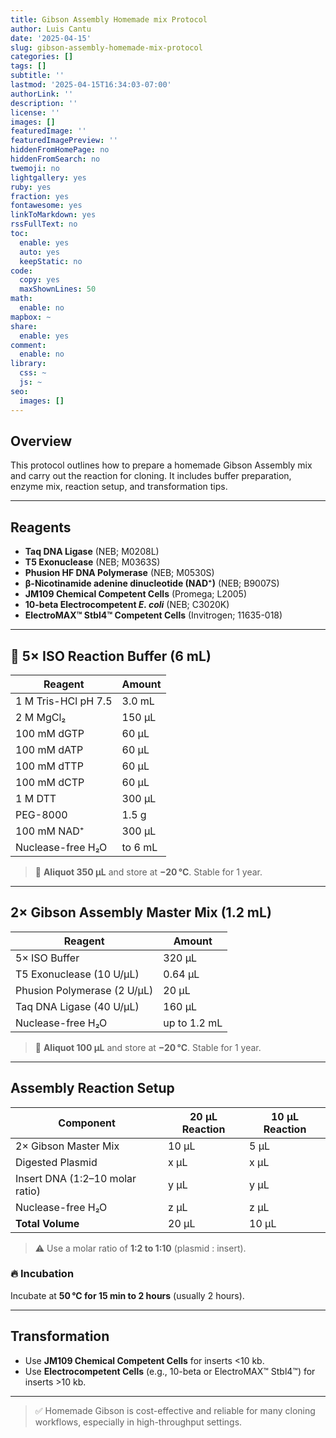 ```yaml
---
title: Gibson Assembly Homemade mix Protocol
author: Luis Cantu
date: '2025-04-15'
slug: gibson-assembly-homemade-mix-protocol
categories: []
tags: []
subtitle: ''
lastmod: '2025-04-15T16:34:03-07:00'
authorLink: ''
description: ''
license: ''
images: []
featuredImage: ''
featuredImagePreview: ''
hiddenFromHomePage: no
hiddenFromSearch: no
twemoji: no
lightgallery: yes
ruby: yes
fraction: yes
fontawesome: yes
linkToMarkdown: yes
rssFullText: no
toc:
  enable: yes
  auto: yes
  keepStatic: no
code:
  copy: yes
  maxShownLines: 50
math:
  enable: no
mapbox: ~
share:
  enable: yes
comment:
  enable: no
library:
  css: ~
  js: ~
seo:
  images: []
---
```

## Overview

This protocol outlines how to prepare a homemade Gibson Assembly mix and carry out the reaction for cloning. It includes buffer preparation, enzyme mix, reaction setup, and transformation tips.

---

## Reagents

- **Taq DNA Ligase** (NEB; M0208L)  
- **T5 Exonuclease** (NEB; M0363S)  
- **Phusion HF DNA Polymerase** (NEB; M0530S)  
- **β-Nicotinamide adenine dinucleotide (NAD⁺)** (NEB; B9007S)  
- **JM109 Chemical Competent Cells** (Promega; L2005)  
- **10-beta Electrocompetent *E. coli*** (NEB; C3020K)  
- **ElectroMAX™ Stbl4™ Competent Cells** (Invitrogen; 11635-018)  

---

## 🧪 5× ISO Reaction Buffer (6 mL)

| Reagent                           | Amount     |
|----------------------------------|------------|
| 1 M Tris-HCl pH 7.5              | 3.0 mL     |
| 2 M MgCl₂                        | 150 μL     |
| 100 mM dGTP                      | 60 μL      |
| 100 mM dATP                      | 60 μL      |
| 100 mM dTTP                      | 60 μL      |
| 100 mM dCTP                      | 60 μL      |
| 1 M DTT                          | 300 μL     |
| PEG-8000                         | 1.5 g      |
| 100 mM NAD⁺                      | 300 μL     |
| Nuclease-free H₂O               | to 6 mL    |

> 📌 **Aliquot 350 μL** and store at **−20 °C**. Stable for 1 year.

---

##  2× Gibson Assembly Master Mix (1.2 mL)

| Reagent                        | Amount     |
|--------------------------------|------------|
| 5× ISO Buffer                 | 320 μL     |
| T5 Exonuclease (10 U/μL)      | 0.64 μL    |
| Phusion Polymerase (2 U/μL)   | 20 μL      |
| Taq DNA Ligase (40 U/μL)      | 160 μL     |
| Nuclease-free H₂O             | up to 1.2 mL |

> 📌 **Aliquot 100 μL** and store at **−20 °C**. Stable for 1 year.

---

## Assembly Reaction Setup

| Component                       | 20 μL Reaction | 10 μL Reaction |
|--------------------------------|----------------|----------------|
| 2× Gibson Master Mix           | 10 μL          | 5 μL           |
| Digested Plasmid               | x μL           | x μL           |
| Insert DNA (1:2–10 molar ratio) | y μL           | y μL           |
| Nuclease-free H₂O             | z μL           | z μL           |
| **Total Volume**               | 20 μL          | 10 μL          |

> ⚠️ Use a molar ratio of **1:2 to 1:10** (plasmid : insert).

### 🔥 Incubation
Incubate at **50 °C for 15 min to 2 hours** (usually 2 hours).

---

## Transformation

- Use **JM109 Chemical Competent Cells** for inserts <10 kb.  
- Use **Electrocompetent Cells** (e.g., 10-beta or ElectroMAX™ Stbl4™) for inserts >10 kb.  


---

> ✅ Homemade Gibson is cost-effective and reliable for many cloning workflows, especially in high-throughput settings.
<!--more-->
